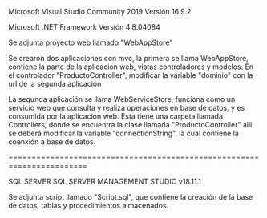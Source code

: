 Microsoft Visual Studio Community 2019
Versión 16.9.2

Microsoft .NET Framework
Versión 4.8.04084

Se adjunta proyecto web llamado "WebAppStore"

Se crearon dos aplicaciones con mvc, la primera se llama WebAppStore, contiene la parte de la aplicacion web, vistas controladores y modelos. En el controlador "ProductoController", modificar la variable "dominio" con la url de la segunda aplicación

La segunda aplicación se llama WebServiceStore, funciona como un servicio web que consulta y realiza operaciones en base de datos, y es consumida por la aplicación web. Esta tiene una carpeta llamada Controllers, donde se encuentra la clase llamada "ProductoController" allí se deberá modificar la variable "connectionString", la cual contiene la coenxión a base de datos.

=======================================================================

SQL SERVER
SQL SERVER MANAGEMENT STUDIO
v18.11.1

Se adjunta script llamado "Script.sql", que contiene la creación de la base de datos, tablas y procedimientos almacenados.
